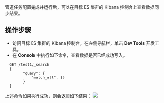 管道任务配置完成并运行后，可以在目标 ES 集群的 Kibana 控制台上查看数据同步结果。

## 操作步骤
- 访问目标 ES 集群的 Kibana 控制台，在左侧导航栏，单击 **Dev Tools** 开发工具。
- 在 **Console** 中执行如下命令，查看数据是否已经成功写入。
```
  GET /test1/_search
  {
		"query": {
			"match_all": {}
		}
  }
```
  上述命令如果执行成功，则会返回如下结果：
  ![](https://main.qcloudimg.com/raw/ae3f111a005ca9f9fcbdd9a640fcaf3f.png)
